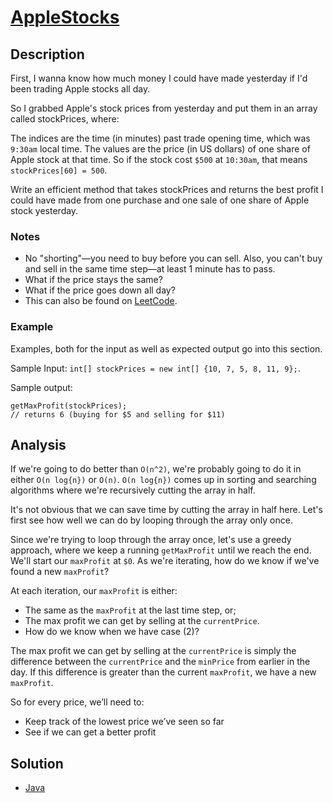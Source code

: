 # [AppleStocks](https://www.interviewcake.com/question/java/stock-price)

## Description

First, I wanna know how much money I could have made yesterday if I'd been trading Apple stocks all day.

So I grabbed Apple's stock prices from yesterday and put them in an array called stockPrices, where:

The indices are the time (in minutes) past trade opening time, which was `9:30am` local time.
The values are the price (in US dollars) of one share of Apple stock at that time.
So if the stock cost `$500` at `10:30am`, that means `stockPrices[60] = 500`.

Write an efficient method that takes stockPrices and returns the best profit I could have made from one purchase and one sale of one share of Apple stock yesterday.

### Notes

 - No "shorting"—you need to buy before you can sell. Also, you can't buy and sell in the same time step—at least 1 minute has to pass.
 - What if the price stays the same?
 - What if the price goes down all day?
 - This can also be found on [LeetCode](https://leetcode.com/problems/best-time-to-buy-and-sell-stock/).

### Example

Examples, both for the input as well as expected output go into this section.

Sample Input: `int[] stockPrices = new int[] {10, 7, 5, 8, 11, 9};`.

Sample output:
```
getMaxProfit(stockPrices);
// returns 6 (buying for $5 and selling for $11)
```

## Analysis

If we're going to do better than `O(n^2)`, we're probably going to do it in either `O(n log{n})` or `O(n)`. `O(n log{n})` comes up in sorting and searching algorithms where we're recursively cutting the array in half.

It's not obvious that we can save time by cutting the array in half here. Let's first see how well we can do by looping through the array only once.

Since we're trying to loop through the array once, let's use a greedy approach, where we keep a running `getMaxProfit` until we reach the end. We'll start our `maxProfit` at `$0`. As we're iterating, how do we know if we've found a new `maxProfit`?

At each iteration, our `maxProfit` is either:
 - The same as the `maxProfit` at the last time step, or;
 - The max profit we can get by selling at the `currentPrice`.
 - How do we know when we have case (2)?

The max profit we can get by selling at the `currentPrice` is simply the difference between the `currentPrice` and the `minPrice` from earlier in the day. If this difference is greater than the current `maxProfit`, we have a new `maxProfit`.

So for every price, we’ll need to:
 - Keep track of the lowest price we’ve seen so far
 - See if we can get a better profit

## Solution

 - [Java](Solution.java)
